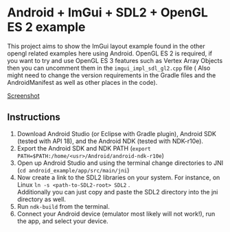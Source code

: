 # Android + ImGui + SDL2 + OpenGL ES 2 example
This project aims to show the ImGui layout example found in the other opengl related examples here using Android.
OpenGL ES 2 is required, if you want to try and use OpenGL ES 3 features such as Vertex Array Objects then you can uncomment them in the ```imgui_impl_sdl_gl2.cpp``` file (
Also might need to change the version requirements in the Gradle files and the AndroidManifest as well as other places in the code).

[Screenshot](http://i.imgur.com/t6nTbyX.jpg)

## Instructions
1. Download Android Studio (or Eclipse with Gradle plugin), Android SDK (tested with API 18), 
and the Android NDK (tested with NDK-r10e).
2. Export the Android SDK and NDK PATH (```export PATH=$PATH:/home/<usr>/Android/android-ndk-r10e```)
3. Open up Android Studio and using the terminal change directories to JNI (```cd android_example/app/src/main/jni```)
4. Now create a link to the SDL2 libraries on your system. For instance, on Linux ```ln -s <path-to-SDL2-root> SDL2``` . 
	<br /> Additionally you can just copy and paste the SDL2 directory into the jni directory as well.
4. Run ```ndk-build``` from the terminal.
5. Connect your Android device (emulator most likely will not work!), run the app, and select your device.
